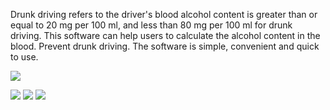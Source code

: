 Drunk driving refers to the driver's blood alcohol content is greater than or equal to 20 mg per 100 ml, and less than 80 mg per 100 ml for drunk driving. This software can help users to calculate the alcohol content in the blood. Prevent drunk driving. The software is simple, convenient and quick to use.

![](https://upload-images.jianshu.io/upload_images/13324459-ffc3516cc6accc74.png?imageMogr2/auto-orient/)

![](https://upload-images.jianshu.io/upload_images/13324459-c0fd60c3d4a3a71a.png?imageMogr2/auto-orient/)
![](https://upload-images.jianshu.io/upload_images/13324459-bc7be21ceb7868b8.png?imageMogr2/auto-orient/)
![](https://upload-images.jianshu.io/upload_images/13324459-8dc220a2f0b0ddba.png?imageMogr2/auto-orient/)
